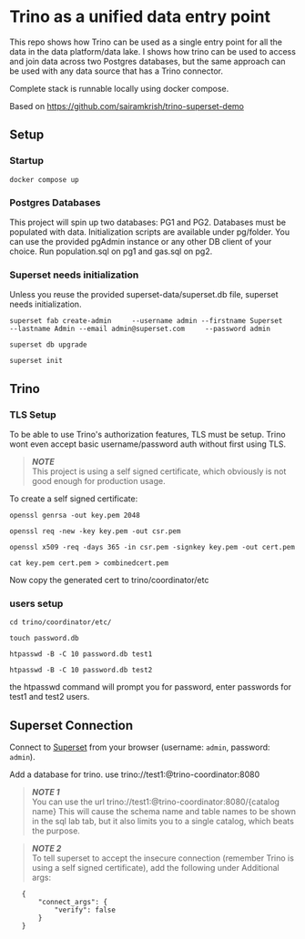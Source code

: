 # Trino as a unified data entry point
This repo shows how Trino can be used as a single entry point for all the data in the data platform/data lake. I shows how trino can be used to access and join data across two Postgres databases, but the same approach can be used with any data source that has a Trino connector.

Complete stack is runnable locally using docker compose.

Based on https://github.com/sairamkrish/trino-superset-demo

## Setup


### Startup
```shell
docker compose up
```

### Postgres Databases
This project will spin up two databases: PG1 and PG2. Databases must be populated with data. Initialization scripts are available under pg/folder. 
You can use the provided pgAdmin instance or any other DB client of your choice.
Run population.sql on pg1 and gas.sql on pg2.

### Superset needs initialization
Unless you reuse the provided superset-data/superset.db file, superset needs initialization.

``` shell
superset fab create-admin     --username admin --firstname Superset     --lastname Admin --email admin@superset.com     --password admin

superset db upgrade

superset init
```
## Trino 
### TLS Setup
To be able to use Trino's authorization features, TLS must be setup. Trino wont even accept basic username/password auth without first using TLS.
> **_NOTE_**   
This project is using a self signed certificate, which obviously is not good enough for production usage. 

To create a self signed certificate:
```shell
openssl genrsa -out key.pem 2048

openssl req -new -key key.pem -out csr.pem 

openssl x509 -req -days 365 -in csr.pem -signkey key.pem -out cert.pem

cat key.pem cert.pem > combinedcert.pem
```
Now copy the generated cert to trino/coordinator/etc

### users setup
``` shell 
cd trino/coordinator/etc/ 

touch password.db

htpasswd -B -C 10 password.db test1

htpasswd -B -C 10 password.db test2
```
the htpasswd command will prompt you for password, enter passwords for test1 and test2 users. 


## Superset Connection
Connect to [Superset](http://localhost:8088/) from your browser (username: `admin`, password: `admin`).

Add a database for trino. use  trino://test1:<test1 password>@trino-coordinator:8080
> **_NOTE 1_**   
You can use the url trino://test1:<test1 password>@trino-coordinator:8080/{catalog name}
This will cause the schema name and table names to be shown in the sql lab tab, but it also limits you to a single catalog, which beats the purpose. 

> **_NOTE 2_**   
To tell superset to accept the insecure connection (remember Trino is using a self signed certificate), add the following under  Additional args:
 ```
    {
        "connect_args": {
            "verify": false
        }
    }
 ```
